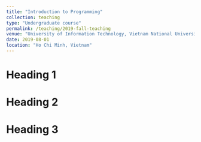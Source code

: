 ```yaml
---
title: "Introduction to Programming"
collection: teaching
type: "Undergraduate course"
permalink: /teaching/2019-fall-teaching
venue: "University of Information Technology, Vietnam National University, Department of Computer Science"
date: 2019-08-01
location: "Ho Chi Minh, Vietnam"
---
```



Heading 1
======

Heading 2
======

Heading 3
======
